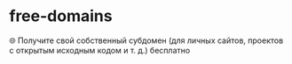 # free-domains
🌐 Получите свой собственный субдомен (для личных сайтов, проектов с открытым исходным кодом и т. д.) бесплатно
